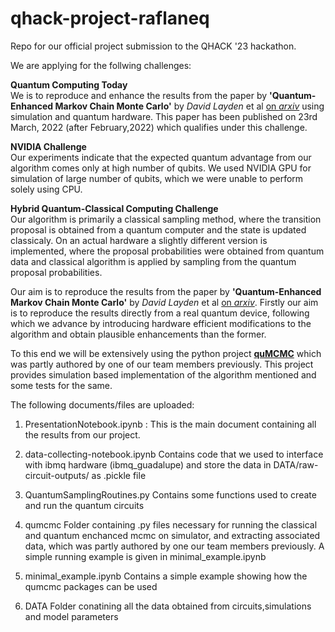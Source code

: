 # qhack-project-raflaneq
Repo for our official project submission to the QHACK '23 hackathon.

We are applying for the follwing challenges:

**Quantum Computing Today**\
We is to reproduce and enhance the results from the paper by **'Quantum-Enhanced Markov Chain Monte Carlo'** by *David Layden* et al [on *arxiv*](https://arxiv.org/abs/2203.12497) using simulation and quantum hardware. This paper has been published on  23rd March, 2022 (after February,2022) which qualifies under this challenge.

**NVIDIA Challenge**\
Our experiments indicate that the expected quantum advantage from our algorithm comes only at high number of qubits. We used NVIDIA GPU for simulation of large number of qubits, which we were unable to perform solely using CPU.

**Hybrid Quantum-Classical Computing Challenge**\
Our algorithm is primarily a classical sampling method, where the transition proposal is obtained from a quantum computer and the state is updated classicaly. On an actual hardware a slightly different version is implemented, where the proposal probabilities were obtained from quantum data and classical algorithm is applied by sampling from the quantum proposal probabilities.



Our aim is to reproduce the results from the paper by **'Quantum-Enhanced Markov Chain Monte Carlo'** by *David Layden* et al [on *arxiv*](https://arxiv.org/abs/2203.12497). Firstly our aim is to reproduce the results directly from a real quantum device, following which we advance by introducing hardware efficient modifications to the algorithm and obtain plausible enhancements than the former.

To this end we will be extensively using the python project [**quMCMC**](https://github.com/pafloxy/quMCMC) which was partly authored by one of our team members previously. This project provides simulation based implementation of the algorithm mentioned and some tests for the same.

The following documents/files are uploaded:
1. PresentationNotebook.ipynb :
This is the main document containing all the results from our project.

2. data-collecting-notebook.ipynb
Contains code that we used to interface with ibmq hardware (ibmq_guadalupe) and store the data in DATA/raw-circuit-outputs/ as .pickle file

3. QuantumSamplingRoutines.py
Contains some functions used to create and run the quantum circuits

4. qumcmc
Folder containing .py files necessary for running the classical and quantum enchanced mcmc on simulator, and extracting associated data, which was partly authored by one our team members previously. A simple running example is given in minimal_example.ipynb

5. minimal_example.ipynb
Contains a simple example showing how the qumcmc packages can be used

6. DATA
Folder conatining all the data obtained from circuits,simulations and model parameters